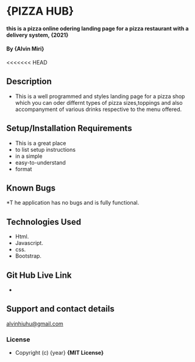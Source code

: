 # {PIZZA HUB}
#### this is a pizza online odering landing page for a pizza restaurant with a delivery system, {2021}
#### By **{Alvin Miri}**
<<<<<<< HEAD
## Description
* This is a well programmed and styles landing page for a pizza shop which you can oder differnt types of pizza sizes,toppings and also accompanyment of various drinks respective to the menu offered.

## Setup/Installation Requirements
* This is a great place
* to list setup instructions
* in a simple
* easy-to-understand
* format

## Known Bugs
*T he application has no bugs and is fully functional.

## Technologies Used
* Html.
* Javascript.
* css.
* Bootstrap.

## Git Hub Live Link
*
## Support and contact details
alvinhiuhu@gmail.com

### License
* Copyright (c) {year} **{MIT License}**
  

